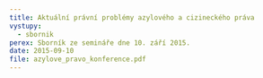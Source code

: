 ```yaml
---
title: Aktuální právní problémy azylového a cizineckého práva
vystupy:
  - sbornik
perex: Sborník ze semináře dne 10. září 2015.
date: 2015-09-10
file: azylove_pravo_konference.pdf
---
```

